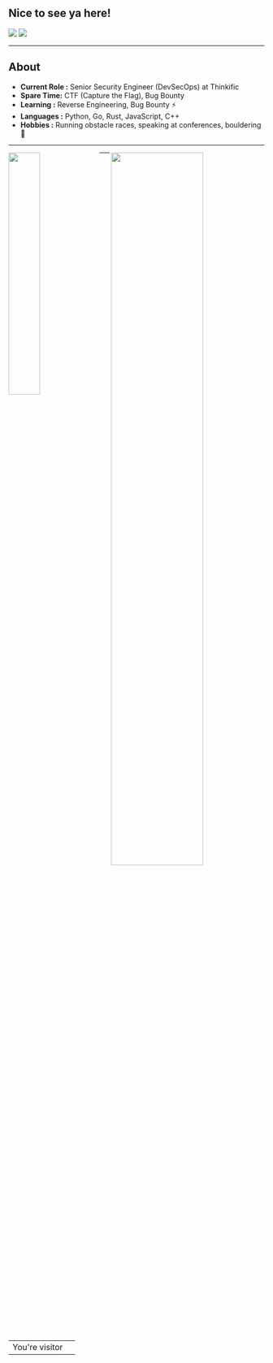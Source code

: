 ## Nice to see ya here!
[![](https://img.shields.io/badge/LinkedIn-alekkras-blue)](https://www.linkedin.com/in/alekkras/)
[![](https://img.shields.io/badge/Gmail-alekforwork%40gmail.com-red)](mailto:alekforwork@gmail.com)

---------------------------------------------------------------------------------------------------------------------------------------------------------------------------------
## About

-  **Current Role :** Senior Security Engineer (DevSecOps) at Thinkific
-  **Spare Time:** CTF (Capture the Flag), Bug Bounty
-  **Learning :** Reverse Engineering, Bug Bounty :zap: 	
-  **Languages :** Python, Go, Rust, JavaScript, C++
-  **Hobbies :** Running obstacle races, speaking at conferences, bouldering 🧗

---------------------------------------------------------------------------------------------------------------------------------------------------------------------------------
<div>
  <img align="left" width="35%" height="35%" src="https://github-readme-stats.vercel.app/api/top-langs/?username=alekkras&layout=compact">
  <img align="right" width="60%" height="60%" src="https://github-readme-stats.vercel.app/api?username=alekkras&show_icons=true&count_private=true">
</div>

--------------------------------------------------------------------------------------------------------------------------------------------------------------------------------- 
<table>
  <tr>
    <td>You're visitor</td>
    <td><img src="https://profile-counter.glitch.me/alekkras/count.svg" alt="" /></td>
  </tr>
</table>


